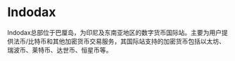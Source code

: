 # 

# Indodax

Indodax总部位于巴厘岛，为印尼及东南亚地区的数字货币国际站。主要为用户提供法币/比特币和其他加密货币交易服务，其国际站支持的加密货币包括以太坊、瑞波币、莱特币、达世币、恒星币等。


